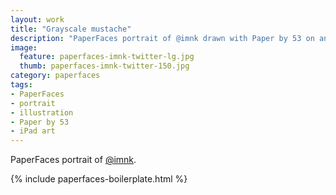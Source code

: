 ```yaml
---
layout: work
title: "Grayscale mustache"
description: "PaperFaces portrait of @imnk drawn with Paper by 53 on an iPad."
image: 
  feature: paperfaces-imnk-twitter-lg.jpg
  thumb: paperfaces-imnk-twitter-150.jpg
category: paperfaces
tags: 
- PaperFaces
- portrait
- illustration
- Paper by 53
- iPad art
---
```


PaperFaces portrait of [@imnk](http://twitter.com/imnk).

{% include paperfaces-boilerplate.html %}